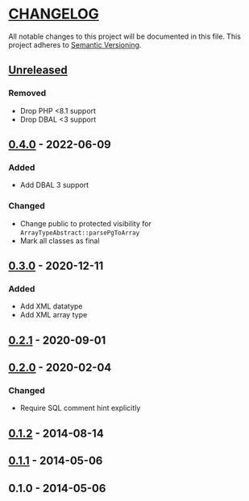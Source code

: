 # [CHANGELOG](http://keepachangelog.com/)
All notable changes to this project will be documented in this file.
This project adheres to [Semantic Versioning](http://semver.org/).

## [Unreleased]

### Removed

- Drop PHP <8.1 support
- Drop DBAL <3 support

## [0.4.0] - 2022-06-09

### Added

- Add DBAL 3 support

### Changed

- Change public to protected visibility for `ArrayTypeAbstract::parsePgToArray`
- Mark all classes as final

## [0.3.0] - 2020-12-11

### Added

- Add XML datatype
- Add XML array type

## [0.2.1] - 2020-09-01

## [0.2.0] - 2020-02-04

### Changed

- Require SQL comment hint explicitly

## [0.1.2] - 2014-08-14

## [0.1.1] - 2014-05-06

## 0.1.0 - 2014-05-06

[Unreleased]: https://github.com/ajgarlag/AjglDoctrineDbalPgsqlTypes/compare/0.4.0...main
[0.4.0]: https://github.com/ajgarlag/AjglDoctrineDbalPgsqlTypes/compare/0.3.0...0.4.0
[0.3.0]: https://github.com/ajgarlag/AjglDoctrineDbalPgsqlTypes/compare/0.2.1...0.3.0
[0.2.1]: https://github.com/ajgarlag/AjglDoctrineDbalPgsqlTypes/compare/0.2.0...0.2.1
[0.2.0]: https://github.com/ajgarlag/AjglDoctrineDbalPgsqlTypes/compare/0.1.2...0.2.0
[0.1.2]: https://github.com/ajgarlag/AjglDoctrineDbalPgsqlTypes/compare/0.1.1...0.1.2
[0.1.1]: https://github.com/ajgarlag/AjglDoctrineDbalPgsqlTypes/compare/0.1.0...0.1.1
